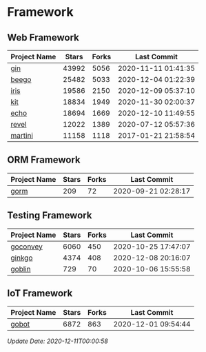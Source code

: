 # Framework

## Web Framework
| Project Name | Stars | Forks | Last Commit |
| ------------ | ----- | ----- | ----------- |
| [gin](https://github.com/gin-gonic/gin) | 43992 | 5056 | 2020-11-11 01:41:35 |
| [beego](https://github.com/astaxie/beego) | 25482 | 5033 | 2020-12-04 01:22:39 |
| [iris](https://github.com/kataras/iris) | 19586 | 2150 | 2020-12-09 05:37:10 |
| [kit](https://github.com/go-kit/kit) | 18834 | 1949 | 2020-11-30 02:00:37 |
| [echo](https://github.com/labstack/echo) | 18694 | 1669 | 2020-12-10 11:49:55 |
| [revel](https://github.com/revel/revel) | 12022 | 1389 | 2020-07-12 05:57:36 |
| [martini](https://github.com/go-martini/martini) | 11158 | 1118 | 2017-01-21 21:58:54 |

## ORM Framework
| Project Name | Stars | Forks | Last Commit |
| ------------ | ----- | ----- | ----------- |
| [gorm](https://github.com/jinzhu/gorm) | 209 | 72 | 2020-09-21 02:28:17 |

## Testing Framework
| Project Name | Stars | Forks | Last Commit |
| ------------ | ----- | ----- | ----------- |
| [goconvey](https://github.com/smartystreets/goconvey) | 6060 | 450 | 2020-10-25 17:47:07 |
| [ginkgo](https://github.com/onsi/ginkgo) | 4374 | 408 | 2020-12-08 20:16:07 |
| [goblin](https://github.com/franela/goblin) | 729 | 70 | 2020-10-06 15:55:58 |

## IoT Framework
| Project Name | Stars | Forks | Last Commit |
| ------------ | ----- | ----- | ----------- |
| [gobot](https://github.com/hybridgroup/gobot) | 6872 | 863 | 2020-12-01 09:54:44 |

*Update Date: 2020-12-11T00:00:58*